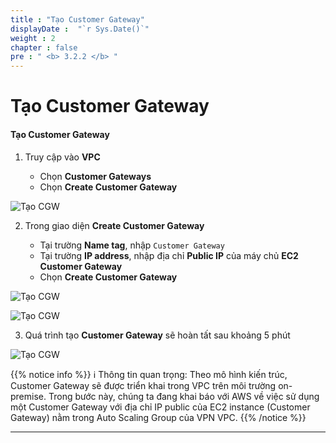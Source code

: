 ```yaml
---
title : "Tạo Customer Gateway"
displayDate :  "`r Sys.Date()`"
weight : 2
chapter : false
pre : " <b> 3.2.2 </b> "
---
```


# Tạo Customer Gateway

#### Tạo Customer Gateway

1. Truy cập vào **VPC**

    - Chọn **Customer Gateways**
    - Chọn **Create Customer Gateway**

![Tạo CGW](/FCJ_Workshop_VuNgocQuang/images/3/3-2/3-2-2/0001.png?featherlight=false&width=90pc)

2. Trong giao diện **Create Customer Gateway**

    - Tại trường **Name tag**, nhập `Customer Gateway`
    - Tại trường **IP address**, nhập địa chỉ **Public IP** của máy chủ **EC2 Customer Gateway**
    - Chọn **Create Customer Gateway**

![Tạo CGW](/FCJ_Workshop_VuNgocQuang/images/3/3-2/3-2-2/0002.png?featherlight=false&width=90pc)

![Tạo CGW](/FCJ_Workshop_VuNgocQuang/images/3/3-2/3-2-2/0003.png?featherlight=false&width=90pc)

3. Quá trình tạo **Customer Gateway** sẽ hoàn tất sau khoảng 5 phút

![Tạo CGW](/FCJ_Workshop_VuNgocQuang/images/3/3-2/3-2-2/0004.png?featherlight=false&width=90pc)

{{% notice info %}}
ℹ️ Thông tin quan trọng: Theo mô hình kiến trúc, Customer Gateway sẽ được triển khai trong VPC trên môi trường on-premise. Trong bước này, chúng ta đang khai báo với AWS về việc sử dụng một Customer Gateway với địa chỉ IP public của EC2 instance (Customer Gateway) nằm trong Auto Scaling Group của VPN VPC.
{{% /notice %}}

---